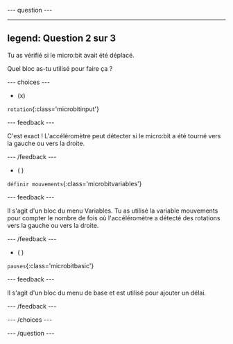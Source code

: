 
--- question ---

---
legend: Question 2 sur 3
---

Tu as vérifié si le micro:bit avait été déplacé.

Quel bloc as-tu utilisé pour faire ça ?

--- choices ---

- (x)

`rotation`{:class='microbitinput'}

  --- feedback ---

  C'est exact ! L'accéléromètre peut détecter si le micro:bit a été tourné vers la gauche ou vers la droite.

  --- /feedback ---

- ( )

`définir mouvements`{:class='microbitvariables'}

  --- feedback ---

  Il s'agit d'un bloc du menu Variables. Tu as utilisé la variable mouvements pour compter le nombre de fois où l'accéléromètre a détecté des rotations vers la gauche ou vers la droite.

  --- /feedback ---

- ( )

`pauses`{:class='microbitbasic'}

  --- feedback ---

  Il s'agit d'un bloc du menu de base et est utilisé pour ajouter un délai.

  --- /feedback ---

--- /choices ---

--- /question ---
